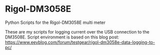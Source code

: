 # Rigol-DM3058E
Python Scripts for the Rigol-DM3058E multi meter

These are my scripts for logging current over the USB connection to the DM3508E.
Script environment is based on this blog post: https://www.eevblog.com/forum/testgear/rigol-dm3058e-data-logging-to-pc/
